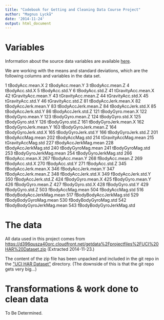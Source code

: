 ```yaml
---
title: "Codebook for Getting and Cleaning Data Course Project"
author: "Magnus Lyckå"
date: '2014-11-24'
output: html_document
---
```


# Variables

Information about the source data variables are available [here](UCI%20HAR%20Dataset/).

We are working with the means and standard deviations, which are the following columns and variables in the data set.

1 tBodyAcc.mean.X
2 tBodyAcc.mean.Y
3 tBodyAcc.mean.Z
4 tBodyAcc.std.X
5 tBodyAcc.std.Y
6 tBodyAcc.std.Z
41 tGravityAcc.mean.X
42 tGravityAcc.mean.Y
43 tGravityAcc.mean.Z
44 tGravityAcc.std.X
45 tGravityAcc.std.Y
46 tGravityAcc.std.Z
81 tBodyAccJerk.mean.X
82 tBodyAccJerk.mean.Y
83 tBodyAccJerk.mean.Z
84 tBodyAccJerk.std.X
85 tBodyAccJerk.std.Y
86 tBodyAccJerk.std.Z
121 tBodyGyro.mean.X
122 tBodyGyro.mean.Y
123 tBodyGyro.mean.Z
124 tBodyGyro.std.X
125 tBodyGyro.std.Y
126 tBodyGyro.std.Z
161 tBodyGyroJerk.mean.X
162 tBodyGyroJerk.mean.Y
163 tBodyGyroJerk.mean.Z
164 tBodyGyroJerk.std.X
165 tBodyGyroJerk.std.Y
166 tBodyGyroJerk.std.Z
201 tBodyAccMag.mean
202 tBodyAccMag.std
214 tGravityAccMag.mean
215 tGravityAccMag.std
227 tBodyAccJerkMag.mean
228 tBodyAccJerkMag.std
240 tBodyGyroMag.mean
241 tBodyGyroMag.std
253 tBodyGyroJerkMag.mean
254 tBodyGyroJerkMag.std
266 fBodyAcc.mean.X
267 fBodyAcc.mean.Y
268 fBodyAcc.mean.Z
269 fBodyAcc.std.X
270 fBodyAcc.std.Y
271 fBodyAcc.std.Z
345 fBodyAccJerk.mean.X
346 fBodyAccJerk.mean.Y
347 fBodyAccJerk.mean.Z
348 fBodyAccJerk.std.X
349 fBodyAccJerk.std.Y
350 fBodyAccJerk.std.Z
424 fBodyGyro.mean.X
425 fBodyGyro.mean.Y
426 fBodyGyro.mean.Z
427 fBodyGyro.std.X
428 fBodyGyro.std.Y
429 fBodyGyro.std.Z
503 fBodyAccMag.mean
504 fBodyAccMag.std
516 fBodyBodyAccJerkMag.mean
517 fBodyBodyAccJerkMag.std
529 fBodyBodyGyroMag.mean
530 fBodyBodyGyroMag.std
542 fBodyBodyGyroJerkMag.mean
543 fBodyBodyGyroJerkMag.std

# The data

All data used in this project comes from
https://d396qusza40orc.cloudfront.net/getdata%2Fprojectfiles%2FUCI%20HAR%20Dataset.zip
(Extracted 2014-11-23.)

The content of the zip file has been unpacked and included in the git repo in the ["UCI HAR Dataset"](UCI%20HAR%20Dataset/) directory.
(The downside of this is that the git repo gets very big...)

# Transformations & work done to clean data

To Be Determined.
